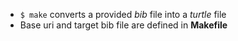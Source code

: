 * ``` $ make ``` converts a provided *bib* file into a *turtle* file
* Base uri and target bib file are defined in **Makefile**
